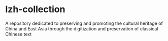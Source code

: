 # lzh-collection
A repository dedicated to preserving and promoting the cultural heritage of China and East Asia through the digitization and preservation of classical Chinese text
